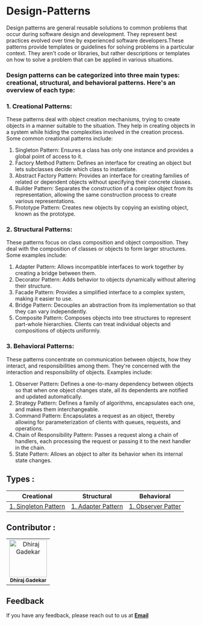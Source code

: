# Design-Patterns

Design patterns are general reusable solutions to common problems that occur during software design and development. They represent best practices evolved over time by experienced software developers.These patterns provide templates or guidelines for solving problems in a particular context. They aren't code or libraries, but rather descriptions or templates on how to solve a problem that can be applied in various situations.

### Design patterns can be categorized into three main types: creational, structural, and behavioral patterns. Here's an overview of each type:
### 1. Creational Patterns:
These patterns deal with object creation mechanisms, trying to create objects in a manner suitable to the situation. They help in creating objects in a system while hiding the complexities involved in the creation process. Some common creational patterns include:
1. Singleton Pattern: Ensures a class has only one instance and provides a global point of access to it.
2. Factory Method Pattern: Defines an interface for creating an object but lets subclasses decide which class to instantiate.
3. Abstract Factory Pattern: Provides an interface for creating families of related or dependent objects without specifying their concrete classes.
4. Builder Pattern: Separates the construction of a complex object from its representation, allowing the same construction process to create various representations.
5. Prototype Pattern: Creates new objects by copying an existing object, known as the prototype.
### 2. Structural Patterns:
These patterns focus on class composition and object composition. They deal with the composition of classes or objects to form larger structures. Some examples include:
1. Adapter Pattern: Allows incompatible interfaces to work together by creating a bridge between them.
2. Decorator Pattern: Adds behavior to objects dynamically without altering their structure.
3. Facade Pattern: Provides a simplified interface to a complex system, making it easier to use.
4. Bridge Pattern: Decouples an abstraction from its implementation so that they can vary independently.
5. Composite Pattern: Composes objects into tree structures to represent part-whole hierarchies. Clients can treat individual objects and compositions of objects uniformly.
### 3. Behavioral Patterns:
These patterns concentrate on communication between objects, how they interact, and responsibilities among them. They're concerned with the interaction and responsibility of objects. Examples include:
1. Observer Pattern: Defines a one-to-many dependency between objects so that when one object changes state, all its dependents are notified and updated automatically.
2. Strategy Pattern: Defines a family of algorithms, encapsulates each one, and makes them interchangeable.
3. Command Pattern: Encapsulates a request as an object, thereby allowing for parameterization of clients with queues, requests, and operations.
4. Chain of Responsibility Pattern: Passes a request along a chain of handlers, each processing the request or passing it to the next handler in the chain.
5. State Pattern: Allows an object to alter its behavior when its internal state changes.

## Types :

| Creational | Structural | Behavioral |
|------------------------------------------------------------------------------------------------------------------------------------------------------------|:---------------------------------------------------------------------------------------------------------------------------------:|:----------:|
| [1. Singleton Pattern ]() | [1. Adapter Pattern ]() | [1. Observer Patter ]() |

## Contributor :  

<table>
  <tr>
    <td align="center"><a href="https://github.com/DhirajGadekar"><img src="https://avatars.githubusercontent.com/u/111908836?v=4" width="100px;" alt="Dhiraj Gadekar"/><br/><sub><b>Dhiraj Gadekar</b></sub></a><br/>
</tr>
</table>

## Feedback

If you have any feedback, please reach out to us at **<a href="https://mail.google.com/mail/u/3/#inbox?compose=CllgCJTHWNbjZQFnRQlzTNlRVSXcTdxfZVrbtCvTZWPTxTWwgDHTpnckBglPXzNWwkPgMBkrZSq" target="_blank">Email</a>**
